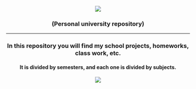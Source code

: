 <center>

![](http://www.cem.itesm.mx/di/seguridad/logotec.png)

</center>

<center>

### (Personal university repository)

</center>

---
<center>

### In this repository you will find my school projects, homeworks, class work, etc. 

</center>
<center>

#### It is divided by semesters, and each one is divided by subjects.

</center>

<center>

![](https://wallpapercave.com/wp/wp3222116.jpg)

</center>